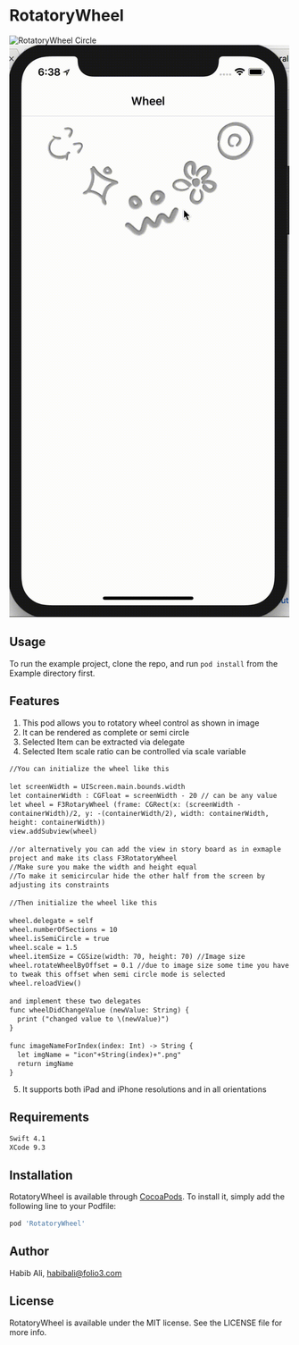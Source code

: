 # RotatoryWheel

![RotatoryWheel Circle](https://github.com/HabibAliAtFolio3/RotatoryWheel/blob/master/Circle.gif)
![RotatoryWheel SemiCircle](https://github.com/HabibAliAtFolio3/RotatoryWheel/blob/master/SemiCircle.gif)

## Usage

To run the example project, clone the repo, and run `pod install` from the Example directory first.


## Features

1.  This pod allows you to rotatory wheel control as shown in image
2.  It can be rendered  as complete or semi circle
3. Selected Item can be extracted via delegate
4. Selected Item scale ratio can be controlled via scale variable

```
//You can initialize the wheel like this

let screenWidth = UIScreen.main.bounds.width
let containerWidth : CGFloat = screenWidth - 20 // can be any value
let wheel = F3RotaryWheel (frame: CGRect(x: (screenWidth - containerWidth)/2, y: -(containerWidth/2), width: containerWidth, height: containerWidth))
view.addSubview(wheel)

//or alternatively you can add the view in story board as in exmaple project and make its class F3RotatoryWheel
//Make sure you make the width and height equal
//To make it semicircular hide the other half from the screen by adjusting its constraints

//Then initialize the wheel like this

wheel.delegate = self
wheel.numberOfSections = 10
wheel.isSemiCircle = true
wheel.scale = 1.5
wheel.itemSize = CGSize(width: 70, height: 70) //Image size
wheel.rotateWheelByOffset = 0.1 //due to image size some time you have to tweak this offset when semi circle mode is selected
wheel.reloadView()

and implement these two delegates
func wheelDidChangeValue (newValue: String) {
  print ("changed value to \(newValue)")
}
    
func imageNameForIndex(index: Int) -> String {
  let imgName = "icon"+String(index)+".png"
  return imgName
}

```

5. It supports both iPad and iPhone resolutions and in all orientations

## Requirements

```
Swift 4.1
XCode 9.3
```

## Installation

RotatoryWheel is available through [CocoaPods](https://cocoapods.org). To install
it, simply add the following line to your Podfile:

```ruby
pod 'RotatoryWheel'
```

## Author

Habib Ali, habibali@folio3.com

## License

RotatoryWheel is available under the MIT license. See the LICENSE file for more info.
